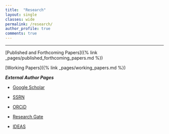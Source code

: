```yaml
---
title:  "Research"
layout: single
classes: wide
permalink: /research/
author_profile: true
comments: true
---
```


<HR>

[Published and Forthcoming Papers]({% link _pages/published_forthcoming_papers.md %})

[Working Papers]({% link _pages/working_papers.md %})

***External Author Pages***

- [Google Scholar](https://scholar.google.com/citations?user=oLVUyHAAAAAJ&hl=en)

- [SSRN](https://papers.ssrn.com/sol3/cf_dev/AbsByAuth.cfm?per_id=249914)

- [ORCiD](https://orcid.org/0000-0001-6592-9986)

- [Research Gate](https://www.researchgate.net/profile/Jeremy-Piger)

- [IDEAS](https://ideas.repec.org/e/ppi14.html)